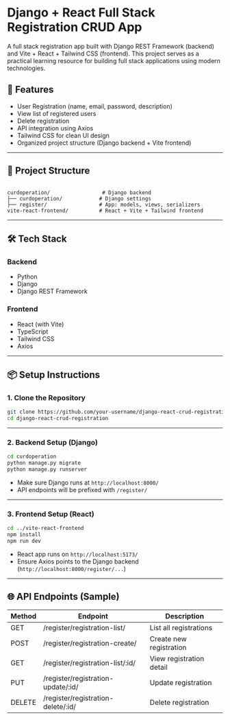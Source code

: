 # Django + React Full Stack Registration CRUD App

A full stack registration app built with Django REST Framework (backend) and Vite + React + Tailwind CSS (frontend). This project serves as a practical learning resource for building full stack applications using modern technologies.

## 🚀 Features

- User Registration (name, email, password, description)
- View list of registered users
- Delete registration
- API integration using Axios
- Tailwind CSS for clean UI design
- Organized project structure (Django backend + Vite frontend)

---

## 📂 Project Structure

```

curdoperation/                 # Django backend
├── curdoperation/            # Django settings
├── register/                 # App: models, views, serializers
vite-react-frontend/          # React + Vite + Tailwind frontend

````

---

## 🛠️ Tech Stack

### Backend
- Python
- Django
- Django REST Framework

### Frontend
- React (with Vite)
- TypeScript
- Tailwind CSS
- Axios

---

## 📦 Setup Instructions

### 1. Clone the Repository

```bash
git clone https://github.com/your-username/django-react-crud-registration.git
cd django-react-crud-registration
````

---

### 2. Backend Setup (Django)

```bash
cd curdoperation
python manage.py migrate
python manage.py runserver
```

* Make sure Django runs at `http://localhost:8000/`
* API endpoints will be prefixed with `/register/`

---

### 3. Frontend Setup (React)

```bash
cd ../vite-react-frontend
npm install
npm run dev
```

* React app runs on `http://localhost:5173/`
* Ensure Axios points to the Django backend (`http://localhost:8000/register/...`)

---

## 🌐 API Endpoints (Sample)

| Method | Endpoint                            | Description              |
| ------ | ----------------------------------- | ------------------------ |
| GET    | /register/registration-list/        | List all registrations   |
| POST   | /register/registration-create/      | Create new registration  |
| GET    | /register/registration-list/\:id/   | View registration detail |
| PUT    | /register/registration-update/\:id/ | Update registration      |
| DELETE | /register/registration-delete/\:id/ | Delete registration      |

